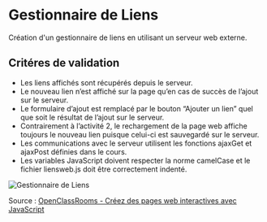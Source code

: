 # Gestionnaire de Liens

Création d'un gestionnaire de liens en utilisant un serveur web externe.

## Critéres de validation

* Les liens affichés sont récupérés depuis le serveur.
* Le nouveau lien n’est affiché sur la page qu’en cas de succès de l’ajout sur le serveur.
* Le formulaire d’ajout est remplacé par le bouton “Ajouter un lien” quel que soit le résultat de l’ajout sur le serveur.
* Contrairement à l’activité 2, le rechargement de la page web affiche toujours le nouveau lien puisque celui-ci est sauvegardé sur le serveur.
* Les communications avec le serveur utilisent les fonctions ajaxGet et ajaxPost définies dans le cours.
* Les variables JavaScript doivent respecter la norme camelCase et le fichier liensweb.js doit être correctement indenté.

![Gestionnaire de Liens](https://static.oc-static.com/prod/courses/files/creez-des-pages-web-interactives-avec-javascript/activite_3_demo.gif)

Source : [OpenClassRooms - Créez des pages web interactives avec JavaScript](https://openclassrooms.com/fr/courses/3306901-creez-des-pages-web-interactives-avec-javascript)